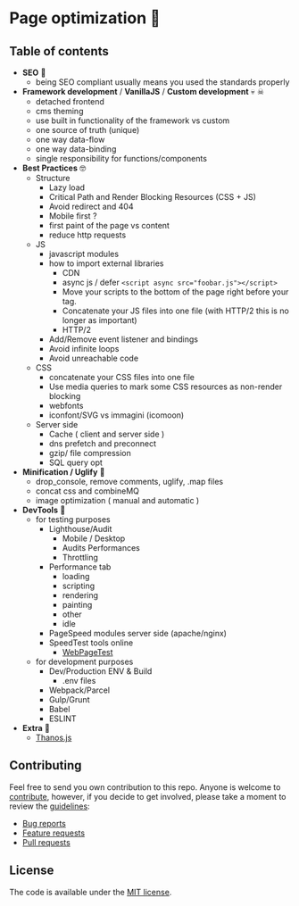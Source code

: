 # Page optimization 🤷‍

## Table of contents
  - **SEO** 🧐
    - being SEO compliant usually means you used the standards properly
  - **Framework development** / **VanillaJS** / **Custom development** 💀 ☠
    - detached frontend
    - cms theming
    - use built in functionality of the framework vs custom
    - one source of truth (unique)
    - one way data-flow
    - one way data-binding
    - single responsibility for functions/components    
  - **Best Practices** 🤓
    - Structure 
        - Lazy load
        - Critical Path and Render Blocking Resources (CSS + JS)
        - Avoid redirect and 404
        - Mobile first ?
        - first paint of the page vs content 
        - reduce http requests
    - JS
      - javascript modules
      - how to import external libraries
        - CDN
        - async js / defer
          ```<script async src="foobar.js"></script> ```
        - Move your scripts to the bottom of the page right before your </body> tag.
        - Concatenate your JS files into one file (with HTTP/2 this is no longer as important)
        - HTTP/2
      - Add/Remove event listener and bindings
      - Avoid infinite loops
      - Avoid unreachable code
    - CSS
      - concatenate your CSS files into one file
      - Use media queries to mark some CSS resources as non-render blocking
      - webfonts
      - iconfont/SVG vs immagini (icomoon) 
    - Server side  
      - Cache ( client and server side )
      - dns prefetch and preconnect
      - gzip/ file compression
      - SQL query opt  
  - **Minification / Uglify** 👹
    - drop_console, remove comments, uglify, .map files
    - concat css and combineMQ
    - image optimization ( manual and automatic )
  - **DevTools** 🤖
    - for testing purposes
      - Lighthouse/Audit
        - Mobile / Desktop
        - Audits Performances
        - Throttling
      - Performance tab
        - loading
        - scripting
        - rendering
        - painting
        - other 
        - idle
      - PageSpeed modules server side (apache/nginx)
      - SpeedTest tools online
        - [WebPageTest](https://www.webpagetest.org)
    - for development purposes
      - Dev/Production ENV & Build
        - .env files
      - Webpack/Parcel
      - Gulp/Grunt
      - Babel
      - ESLINT
  - **Extra** 🤟
    - [Thanos.js](https://thanosjs.org)


## Contributing


Feel free to send you own contribution to this repo.
Anyone is welcome to [contribute](.github/CONTRIBUTING.md),
however, if you decide to get involved, please take a moment to review
the [guidelines](.github/CONTRIBUTING.md):

* [Bug reports](.github/CONTRIBUTING.md#bugs)
* [Feature requests](.github/CONTRIBUTING.md#features)
* [Pull requests](.github/CONTRIBUTING.md#pull-requests)


## License

The code is available under the [MIT license](LICENSE.txt).
